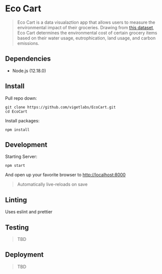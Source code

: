 # Eco Cart
> Eco Cart is a data visualaztion app that allows users to measure the 
> environmental impact of their groceries. Drawing from [this dataset](https://science.sciencemag.org/content/360/6392/987/tab-figures-data),
> Eco Cart determines the environmental cost of certain grocery items based on their
> water usage, eutrophication, land usage, and carbon emissions.


## Dependencies

* Node.js (12.18.0)

## Install

Pull repo down:

```
git clone https://github.com/vigetlabs/EcoCart.git
cd EcoCart
```

Install packages:

```
npm install
```

## Development

Starting Server:

```
npm start
```

And open up your favorite browser to [http://localhost:8000](http://localhost:3000)
> Automatically live-reloads on save

## Linting

Uses eslint and prettier

## Testing
> TBD

## Deployment
> TBD


